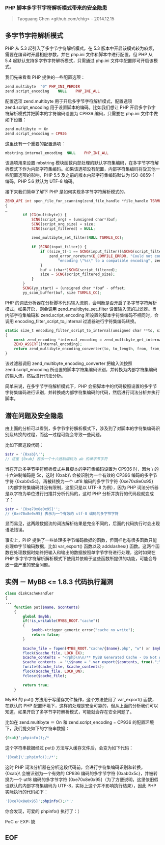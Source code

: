 ### PHP 脚本多字节字符解析模式带来的安全隐患
> Taoguang Chen <github.com/chtg> - 2014.12.15

多字节字符解析模式
-------------------
PHP 从 5.3 起引入了多字节字符解析模式，在 5.3 版本中开启该模式较为麻烦，需要在编译时开启相应参数，并在 php.ini 文件和脚本中进行配置。但 PHP 从 5.4 起默认支持多字节字符解析模式，只需通过 php.ini 文件中配置即可开启该模式。

我们先来看看 PHP 提供的一些配置选项：
``` php
zend.multibyte	"0"	PHP_INI_PERDIR
zend.script_encoding	NULL	PHP_INI_ALL
```

配置选项 zend.multibyte 用于开启多字节字符解析模式，配置选项 zend.script_encoding 用于设置脚本的编码。比如我们想让 PHP 开启多字节字符解析模式并把脚本的字符编码设置为 CP936 编码，只需要在 php.ini 文件中做如下设置：
``` php	
zend.multibyte ＝ On
zend.script_encoding = CP936
```

这里还有一个重要的配置选项：
``` php
mbstring.internal_encoding	NULL	PHP_INI_ALL
```

该选项用来设置 mbstring 模块函数内部处理的默认字符集编码，在多字节字符解析模式下作为内部字符集编码。如果该选项没有配置，内部字符集编码将受其他一些配置选项的影响，PHP 5.5 及之前的版本内部字符集编码默认为 ISO-8859-1 编码，PHP 5.6 默认为 UTF-8 编码。

接下来我们简单了解下 PHP 是如何实现多字节字符解析模式的。
``` php
ZEND_API int open_file_for_scanning(zend_file_handle *file_handle TSRMLS_DC)
{
…
		if (CG(multibyte)) {
			SCNG(script_org) = (unsigned char*)buf;
			SCNG(script_org_size) = size;
			SCNG(script_filtered) = NULL;
			
			zend_multibyte_set_filter(NULL TSRMLS_CC);
			
			if (SCNG(input_filter)) {
				if ((size_t)-1 == SCNG(input_filter)(&SCNG(script_filtered), &SCNG(script_filtered_size), SCNG(script_org), SCNG(script_org_size) TSRMLS_CC)) {
					zend_error_noreturn(E_COMPILE_ERROR, "Could not convert the script from the detected "
						"encoding \"%s\" to a compatible encoding", zend_multibyte_get_encoding_name(LANG_SCNG(script_encoding)));
				}
				buf = (char*)SCNG(script_filtered);
				size = SCNG(script_filtered_size);
			}
		}
		SCNG(yy_start) = (unsigned char *)buf - offset;
		yy_scan_buffer(buf, size TSRMLS_CC);
```

PHP 的词法分析器在分析脚本代码输入流前，会判断是否开启了多字节字符解析模式，如果开启，则会调用 zend_multibyte_set_filter 设置输入流的过滤器。当内部字符集编码和 zend.script_encoding 所设置的脚本字符集编码不相同时，会调用 encoding_filter_script_to_internal 过滤器进行字符集编码转换。
``` php
static size_t encoding_filter_script_to_internal(unsigned char **to, size_t *to_length, const unsigned char *from, size_t from_length TSRMLS_DC)
{
	const zend_encoding *internal_encoding = zend_multibyte_get_internal_encoding(TSRMLS_C);
	ZEND_ASSERT(internal_encoding);
	return zend_multibyte_encoding_converter(to, to_length, from, from_length, internal_encoding, LANG_SCNG(script_encoding) TSRMLS_CC);
}
```

该过滤器调用 zend_multibyte_encoding_converter 把输入流按照 zend.script_encoding 所设置的脚本字符集编码识别，并转换为内部字符集编码的输入流，然后进行词法分析。

简单来说，在多字节字符解析模式下，PHP 会把脚本中的代码按照设置的多字节字符集编码进行识别，并转换成内部字符集编码的代码，然后进行词法分析并执行脚本。

潜在问题及安全隐患
-------------------

由上面的分析可以看到，多字节字符解析模式下，涉及到了对脚本的字符集编码识别及转换的过程，而这一过程可能会导致一些问题。

比如下面这段代码：
``` php
$str = '{0xab}\'';
// 这里 {0xab} 表示一个十六进制编码为 ab 的单字节字符
```

当在开启多字节字符解析模式并且脚本的字符集编码设置为 CP936 时，因为 \ 的十六进制编码是 5c，这时 {0xab}\ 会被识别为一个有效的 CP396 编码的多字节字符 {0xab0x5c}，再被转换为一个 utf8 编码的多字节字符 {0xe70x8e0x95}（内部字符集编码并没有限制，这里只是以 UTF-8 为例），因为 PHP 词法分析器是以字符为单位进行扫描并分析代码的，这时 PHP 分析并执行的代码段就变成了：
``` php
$str = '{0xe70x8e0x95}'';
// {0xe70x8e0x95} 表示为一个有效的 utf-8 编码的多字节字符
```

显而易见，这两段数据流的词法解析结果是完全不同的，后面的代码执行时会出现语法错误。

事实上，PHP 提供了一些处理多字节编码数据的函数，但同样也有很多函数只能处理单字节编码数据，比如 var_export() 函数以及 addslashes() 函数。这两个函数在处理数据时始终把输入和输出的数据按照单字节字符进行处理，这时如果在 PHP 多字节字符解析解析模式下使用并依赖于这些函数所提供的功能，可能会导致一些严重的安全问题。

实例 － MyBB <= 1.8.3 代码执行漏洞
-------------------
``` php
class diskCacheHandler
{
...
	function put($name, $contents)
	{
    	global $mybb;
    	if(!is_writable(MYBB_ROOT."cache"))
    	{
        	$mybb->trigger_generic_error("cache_no_write");
        	return false;
    	}
		
    	$cache_file = fopen(MYBB_ROOT."cache/{$name}.php", "w") or $mybb->trigger_generic_error("cache_no_write");
    	flock($cache_file, LOCK_EX);
    	$cache_contents = "<?php\n\n/** MyBB Generated Cache - Do Not Alter\n * Cache Name: $name\n * Generated: ".gmdate("r")."\n*/\n\n";
    	$cache_contents .= "\$$name = ".var_export($contents, true).";\n\n?>";
    	fwrite($cache_file, $cache_contents);
    	flock($cache_file, LOCK_UN);
    	fclose($cache_file);
		
    	return true;
	} 
```

MyBB 的 put() 方法用于写缓存文件操作，这个方法使用了 var_export() 函数，在默认的 PHP 配置环境下，这样的处理是安全可靠的，但从上面的分析我们可以知道，如果开启了多字节字符解析模式，可能就会存在安全问题了。

比如在 zend.multibyte ＝ On 和 zend.script_encoding = CP936 的配置环境下，我们提交如下的字符串数据：
``` php
{0xab}';phpinfo();/*
```

这个字符串数据经过 put() 方法写入缓存文件后，会变为如下代码：
``` php
'{0xab}\';phpinfo();/*';
```

这时 PHP 词法分析器在分析这段代码前，会进行字符集编码识别和转换，{0xab}\ 会被识别为一个有效的 CP936 编码的多字节字符 {0xab0x5c}，并被转换为一个 utf8 编码的多字节字符 {0xe70x8e0x95}（为了方便说明，这里依旧假设默认的内部字符集编码为 UTF-8，实际上这个并不影响执行结果），因此 PHP 实际执行的代码如下：
``` php
'{0xe70x8e0x95}';phpinfo();/*';
```

你会发现，可爱的 phpinfo() 执行了：）

PoC or EXP: 缺

EOF
-------------------
